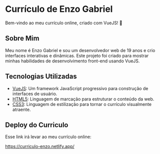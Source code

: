 # Currículo de Enzo Gabriel

Bem-vindo ao meu currículo online, criado com VueJS! 👋

## Sobre Mim

Meu nome é Enzo Gabriel e sou um desenvolvedor web de 19 anos e crio interfaces interativas e dinâmicas. Este projeto foi criado para mostrar minhas habilidades de desenvolvimento front-end usando VueJS.

## Tecnologias Utilizadas

- [VueJS](https://vuejs.org/): Um framework JavaScript progressivo para construção de interfaces de usuário.
- [HTML5](https://developer.mozilla.org/en-US/docs/Web/HTML): Linguagem de marcação para estruturar o conteúdo da web.
- [CSS3](https://developer.mozilla.org/en-US/docs/Web/CSS): Linguagem de estilização para tornar o currículo visualmente atraente.



## Deploy do Curriculo

Esse link irá levar ao meu currículo online:

 https://curriculo-enzo.netlify.app/
